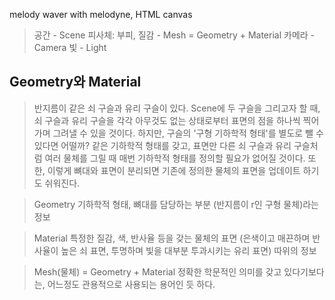 melody waver with melodyne, HTML canvas

> 공간 - Scene
> 피사체: 부피, 질감 - Mesh = Geometry + Material
> 카메라 - Camera
> 빛 - Light

## Geometry와 Material
> 반지름이 같은 쇠 구슬과 유리 구슬이 있다. Scene에 두 구슬을 그리고자 할 때, 쇠 구슬과 유리 구슬을 각각 아무것도 없는 상태로부터
> 표면의 점을 하나씩 찍어가며 그려낼 수 있을 것이다. 하지만, 구슬의 '구형 기하학적 형태'를 별도로 뺄 수 있다면 어떨까?
> 같은 기하학적 형태를 갖고, 표면만 다른 쇠 구슬과 유리 구슬처럼 여러 물체를 그릴 때 매번 기하학적 형태를 정의할 필요가 없어질 것이다.
> 또한, 이렇게 뼈대와 표면이 분리되면 기존에 정의한 물체의 표면을 업데이트 하기도 쉬워진다.

> Geometry
> 기하학적 형태, 뼈대를 담당하는 부분 (반지름이 r인 구형 물체)라는 정보

> Material
> 특정한 질감, 색, 반사율 등을 갖는 물체의 표면 (은색이고 매끈하며 반사율이 높은 쇠 표면, 투명하며 빛을 대부분 투과시키는 유리 표면) 따위의 정보

> Mesh(물체) = Geometry + Material
> 정확한 학문적인 의미를 갖고 있다기보다는, 어느정도 관용적으로 사용되는 용어인 듯 하다.

